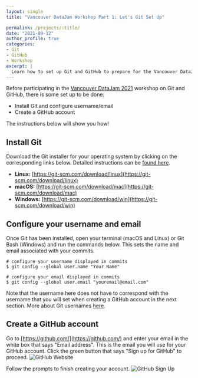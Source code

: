```yaml
---
layout: single
title: "Vancouver DataJam Workshop Part 1: Let's Git Set Up"

permalink: /projects/:title/
date: "2021-09-12"
author_profile: true
categories:
- Git
- GitHub
- Workshop
excerpt: |
  Learn how to set up Git and GitHub to prepare for the Vancouver DataJam workshop 📑
---
```


Before participating in the [Vancouver DataJam 2021](https://www.vancouverdatajam.ca/workshops) workshop on Git and GitHub, there is some set up to be done:
* Install Git and configure username/email
* Create a GitHub account

The instructions below will show you how!

## Install Git
Download the Git installer for your operating system by clicking on the corresponding links below. Detailed instructions can be [found here](https://git-scm.com/book/en/v2/Getting-Started-Installing-Git).
* __Linux:__ [https://git-scm.com/download/linux](https://git-scm.com/download/linux)
* __macOS:__ [https://git-scm.com/download/mac](https://git-scm.com/download/mac)
* __Windows:__ [https://git-scm.com/download/win](https://git-scm.com/download/win)

## Configure your username and email
Once Git has been installed, open your terminal (macOS and Linux) or Git Bash (Windows) and run the commands below. This sets the name and email associated with your commits.
```
# configure your username displayed in commits
$ git config --global user.name "Your Name"
```

```
# configure your email displayed in commits
$ git config --global user.email "youremail@email.com"
```
Note that the username here does not have to correspond with the username that you will set when creating a GitHub account in the next section. More about Git usernames [here](https://docs.github.com/en/get-started/getting-started-with-git/setting-your-username-in-git).

## Create a GitHub account
Go to [https://github.com/](https://github.com/) and enter your email in the white box that says "Email address". This is the email you will use for your GitHub account. Click the green button that says "Sign up for GitHub" to proceed.
![GitHub Website](..\..\assets\images\2021-09-12-git-github-workshop1\github-site.png)

Follow the prompts to finish creating your account.
![GitHub Sign Up](..\..\assets\images\2021-09-12-git-github-workshop1\github-sign-up.png)
